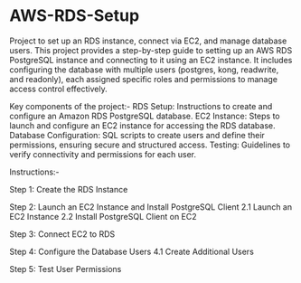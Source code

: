 # AWS-RDS-Setup
Project to set up an RDS instance, connect via EC2, and manage database users.
This project provides a step-by-step guide to setting up an AWS RDS PostgreSQL instance and connecting to it using an EC2 instance. It includes configuring the database with multiple users (postgres, kong, readwrite, and readonly), each assigned specific roles and permissions to manage access control effectively.

Key components of the project:-
RDS Setup: Instructions to create and configure an Amazon RDS PostgreSQL database.
EC2 Instance: Steps to launch and configure an EC2 instance for accessing the RDS database.
Database Configuration: SQL scripts to create users and define their permissions, ensuring secure and structured access.
Testing: Guidelines to verify connectivity and permissions for each user.


Instructions:-

Step 1: Create the RDS Instance

Step 2: Launch an EC2 Instance and Install PostgreSQL Client
       2.1 Launch an EC2 Instance
       2.2 Install PostgreSQL Client on EC2

Step 3: Connect EC2 to RDS

Step 4: Configure the Database Users
       4.1 Create Additional Users

Step 5: Test User Permissions
